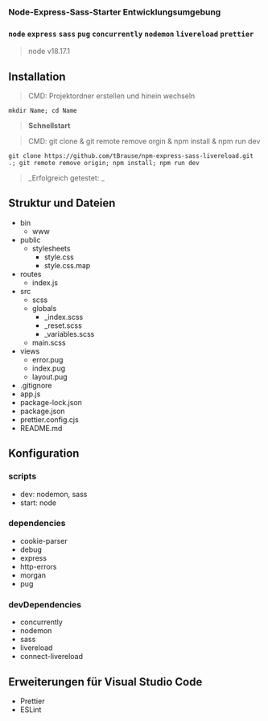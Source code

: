 ### Node-Express-Sass-Starter Entwicklungsumgebung

### `node` `express` `sass` `pug` `concurrently` `nodemon` `livereload` `prettier`

> node v18.17.1

## Installation

> CMD: Projektordner erstellen und hinein wechseln

    mkdir Name; cd Name

> **Schnellstart**

> CMD: git clone & git remote remove orgin & npm install & npm run dev

    git clone https://github.com/tBrause/npm-express-sass-livereload.git .; git remote remove origin; npm install; npm run dev

> _Erfolgreich getestet: _

## Struktur und Dateien

- bin
  - www
- public
  - stylesheets
    - style.css
    - style.css.map
- routes
  - index.js
- src
  - scss
  - globals
    - \_index.scss
    - \_reset.scss
    - \_variables.scss
  - main.scss
- views
  - error.pug
  - index.pug
  - layout.pug
- .gitignore
- app.js
- package-lock.json
- package.json
- prettier.config.cjs
- README.md

## Konfiguration

### scripts

- dev: nodemon, sass
- start: node

### dependencies

- cookie-parser
- debug
- express
- http-errors
- morgan
- pug

### devDependencies

- concurrently
- nodemon
- sass
- livereload
- connect-livereload

## Erweiterungen für Visual Studio Code

- Prettier
- ESLint
